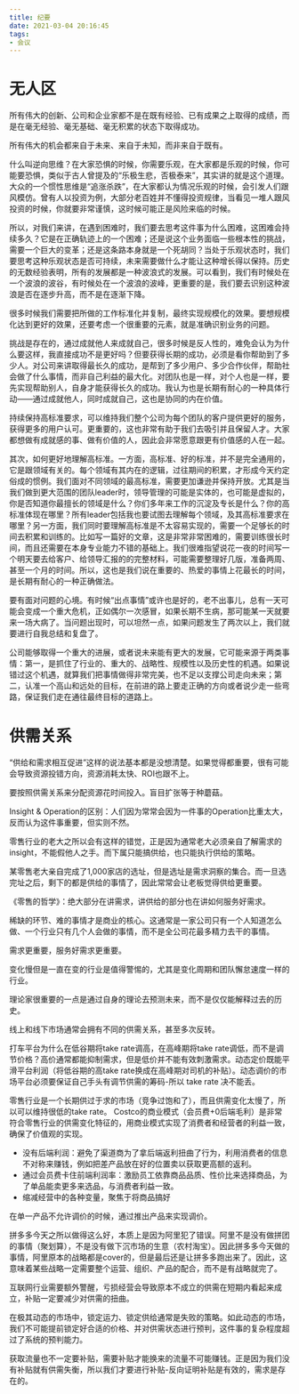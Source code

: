 ```yaml
---
title: 纪要
date: 2021-03-04 20:16:45
tags:
- 会议
---
```

# 无人区

所有伟大的创新、公司和企业家都不是在既有经验、已有成果之上取得的成绩，而是在毫无经验、毫无基础、毫无积累的状态下取得成功。

所有伟大的机会都来自于未来、来自于未知，而非来自于既有。

什么叫逆向思维？在大家恐惧的时候，你需要乐观，在大家都是乐观的时候，你可能要恐惧，类似于古人曾提及的“乐极生悲，否极泰来”，其实讲的就是这个道理。大众的一个惯性思维是“追涨杀跌”，在大家都认为情况乐观的时候，会引发人们跟风模仿。曾有人以投资为例，大部分老百姓并不懂得投资规律，当看见一堆人跟风投资的时候，你就要非常谨慎，这时候可能正是风险来临的时候。

所以，对我们来讲，在遇到困难时，我们要去思考这件事为什么困难，这困难会持续多久？它是在正确轨迹上的一个困难；还是说这个业务面临一些根本性的挑战，需要一个巨大的变革；还是这条路本身就是一个死胡同？当处于乐观状态时，我们要思考这种乐观状态是否可持续，未来需要做什么才能让这种增长得以保持。历史的无数经验表明，所有的发展都是一种波浪式的发展。可以看到，我们有时候处在一个波浪的波谷，有时候处在一个波浪的波峰，更重要的是，我们要去识别这种波浪是否在逐步升高，而不是在逐渐下降。

很多时候我们需要把所做的工作标准化并复制，最终实现规模化的效果。要想规模化达到更好的效果，还要考虑一个很重要的元素，就是准确识别业务的问题。

挑战是存在的，通过成就他人来成就自己，很多时候是反人性的，难免会认为为什么要这样，我直接成功不是更好吗？但要获得长期的成功，必须是看你帮助到了多少人。对公司来讲取得最长久的成功，是帮到了多少用户、多少合作伙伴，帮助社会做了什么事情，而非自己利益的最大化。对团队也是一样，对个人也是一样，要先实现帮助别人，自身才能获得长久的成功。我认为也是长期有耐心的一种具体行动——通过成就他人，同时成就自己，这也是协同的内在价值。

持续保持高标准要求，可以维持我们整个公司为每个团队的客户提供更好的服务，获得更多的用户认可。更重要的，这也非常有助于我们去吸引并且保留人才。大家都想做有成就感的事、做有价值的人，因此会非常愿意跟更有价值感的人在一起。

其次，如何更好地理解高标准。一方面，高标准、好的标准，并不是完全通用的，它是跟领域有关的。每个领域有其内在的逻辑，过往期间的积累，才形成今天约定俗成的惯例。我们面对不同领域的最高标准，需要更加谦逊并保持开放。尤其是当我们做到更大范围的团队leader时，领导管理的可能是实体的，也可能是虚拟的，你是否知道你最擅长的领域是什么？你们多年来工作的沉淀及专长是什么？你的高标准体现在哪里？所有leader包括我也要试图去理解每个领域，及其高标准要求在哪里？另一方面，我们同时要理解高标准是不太容易实现的，需要一个足够长的时间去积累和训练的。比如写一篇好的文章，这是非常非常困难的，需要训练很长时间，而且还需要在本身专业能力不错的基础上。我们很难指望说花一夜的时间写一个明天要去给客户、给领导汇报的的完整材料，可能需要整理好几版，准备两周、甚至一个月的时间。所以，这也是我们说在重要的、热爱的事情上花最长的时间，是长期有耐心的一种正确做法。

要有面对问题的心境。有时候“出点事情”或许也是好的，老不出事儿，总有一天可能会变成一个重大危机，正如偶尔一次感冒，如果长期不生病，那可能某一天就要来一场大病了。当问题出现时，可以坦然一点，如果问题发生了两次以上，我们就要进行自我总结和复盘了。

公司能够取得一个重大的进展，或者说未来能有更大的发展，它可能来源于两类事情：第一，是抓住了行业的、重大的、战略性、规模性以及历史性的机遇。如果说错过这个机遇，就算我们把事情做得非常完美，也不足以支撑公司走向未来；第二，认准一个高山和远处的目标，在前进的路上要走正确的方向或者说少走一些弯路，保证我们走在通往最终目标的道路上。

# 供需关系

“供给和需求相互促进”这样的说法基本都是没想清楚。如果觉得都重要，很有可能会导致资源投错方向，资源消耗太快、ROI也跟不上。

要按照供需关系来分配资源花时间投入。盲目扩张等于种蘑菇。

Insight & Operation的区别：人们因为常常会因为一件事的Operation比重太大，反而认为这件事重要，但实则不然。

零售行业的老大之所以会有这样的错觉，正是因为通常老大必须亲自了解需求的insight，不能假他人之手。而下属只能搞供给，也只能执行供给的策略。

某零售老大亲自完成了1,000家店的选址，但是选址是需求洞察的集合。而一旦选完址之后，剩下的都是供给的事情了，因此常常会让老板觉得供给更重要。

《零售的哲学》：绝大部分在讲需求，讲供给的部分也在讲如何服务好需求。

稀缺的环节、难的事情才是商业的核心。这通常是一家公司只有一个人知道怎么做、一个行业只有几个人会做的事情，而不是全公司花最多精力去干的事情。

需求更重要，服务好需求更重要。

变化慢但是一直在变的行业是值得警惕的，尤其是变化周期和团队懈怠速度一样的行业。

理论家很重要的一点是通过自身的理论去预测未来，而不是仅仅能解释过去的历史。

线上和线下市场通常会拥有不同的供需关系，甚至多次反转。

打车平台为什么在低谷期将take rate调高，在高峰期将take rate调低，而不是调节价格？高价通常都能抑制需求，但是低价并不能有效刺激需求。动态定价既能平滑平台利润（将低谷期的高take rate换成在高峰期对司机的补贴）。动态调价的市场平台必须要保证自己手头有调节供需的筹码-所以 take rate 决不能丢。

零售行业是一个长期供过于求的市场（竞争过饱和了），而且供需变化太慢了，所以可以维持很低的take rate。
Costco的商业模式（会员费+0后端毛利）是非常符合零售行业的供需变化特征的，用商业模式实现了消费者和经营者的利益一致，确保了价值观的实现。
- 没有后端利润：避免了渠道商为了拿后端返利扭曲了行为，利用消费者的信息不对称来赚钱，例如把差产品放在好的位置卖以获取更高额的返利。
- 通过会员费卡住前端利润率：激励员工依靠商品品质、性价比来选择商品，为了单品能卖更多来选品，与消费者利益一致。
- 缩减经营中的各种变量，聚焦于将商品搞好

在单一产品不允许调价的时候，通过推出产品来实现调价。

拼多多今天之所以做得这么好，本质上是因为阿里犯了错误。阿里不是没有做拼团的事情（聚划算），不是没有做下沉市场的生意（农村淘宝）。因此拼多多今天做的事情，阿里原本的战略都是cover的，但是最后还是让拼多多跑出来了。因此，这意味着某些战略一定需要整个运营、组织、产品的配合，而不是有战略就完了。

互联网行业需要额外警醒，亏损经营会导致原本不成立的供需在短期内看起来成立，补贴一定要减少对供需的扭曲。

在极其动态的市场中，锁定运力、锁定供给通常是失败的策略。如此动态的市场，我们不可能提前锁定好合适的价格、并对供需状态进行预判，这件事的复杂程度超过了系统的预判能力。

获取流量也不一定要补贴，需要补贴才能换来的流量不可能赚钱。正是因为我们没有补贴就有供需失衡，所以我们才要进行补贴-反向证明补贴是有效的，需求是存在的。

